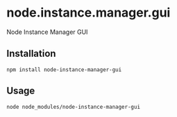 # node.instance.manager.gui
Node Instance Manager GUI

## Installation

```
npm install node-instance-manager-gui
```

## Usage

```
node node_modules/node-instance-manager-gui
```